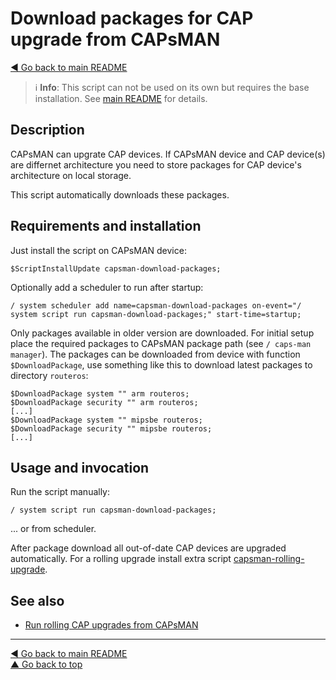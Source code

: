 Download packages for CAP upgrade from CAPsMAN
=============================================

[◀ Go back to main README](../README.md)

> ℹ️ **Info**: This script can not be used on its own but requires the base
> installation. See [main README](../README.md) for details.

Description
-----------

CAPsMAN can upgrate CAP devices. If CAPsMAN device and CAP device(s) are
differnet architecture you need to store packages for CAP device's
architecture on local storage.

This script automatically downloads these packages.

Requirements and installation
-----------------------------

Just install the script on CAPsMAN device:

    $ScriptInstallUpdate capsman-download-packages;

Optionally add a scheduler to run after startup:

    / system scheduler add name=capsman-download-packages on-event="/ system script run capsman-download-packages;" start-time=startup;

Only packages available in older version are downloaded. For initial setup
place the required packages to CAPsMAN package path (see
`/ caps-man manager`). The packages can be downloaded from device with
function `$DownloadPackage`, use something like this to download latest
packages to directory `routeros`:

    $DownloadPackage system "" arm routeros;
    $DownloadPackage security "" arm routeros;
    [...]
    $DownloadPackage system "" mipsbe routeros;
    $DownloadPackage security "" mipsbe routeros;
    [...]

Usage and invocation
--------------------

Run the script manually:

    / system script run capsman-download-packages;

... or from scheduler.

After package download all out-of-date CAP devices are upgraded automatically.
For a rolling upgrade install extra script
[capsman-rolling-upgrade](capsman-rolling-upgrade.md).

See also
--------

* [Run rolling CAP upgrades from CAPsMAN](capsman-rolling-upgrade.md)

---
[◀ Go back to main README](../README.md)  
[▲ Go back to top](#top)
